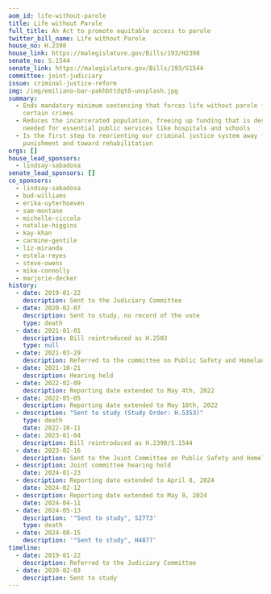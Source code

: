 ```yaml
---
aom_id: life-without-parole
title: Life without Parole
full_title: An Act to promote equitable access to parole
twitter_bill_name: Life without Parole
house_no: H.2398
house_link: https://malegislature.gov/Bills/193/H2398
senate_no: S.1544
senate_link: https://malegislature.gov/Bills/193/S1544
committee: joint-judiciary
issue: criminal-justice-reform
img: /img/emiliano-bar-pakhbttdqt0-unsplash.jpg
summary:
  - Ends mandatory minimum sentencing that forces life without parole for
    certain crimes
  - Reduces the incarcerated population, freeing up funding that is desperately
    needed for essential public services like hospitals and schools
  - Is the first step to reorienting our criminal justice system away from
    punishment and toward rehabilitation
orgs: []
house_lead_sponsors:
  - lindsay-sabadosa
senate_lead_sponsors: []
co_sponsors:
  - lindsay-sabadosa
  - bud-williams
  - erika-uyterhoeven
  - sam-montano
  - michelle-ciccolo
  - natalie-higgins
  - kay-khan
  - carmine-gentile
  - liz-miranda
  - estela-reyes
  - steve-owens
  - mike-connolly
  - marjorie-decker
history:
  - date: 2019-01-22
    description: Sent to the Judiciary Committee
  - date: 2020-02-07
    description: Sent to study, no record of the vote
    type: death
  - date: 2021-01-01
    description: Bill reintroduced as H.2503
    type: null
  - date: 2021-03-29
    description: Referred to the committee on Public Safety and Homeland Security
  - date: 2021-10-21
    description: Hearing held
  - date: 2022-02-09
    description: Reporting date extended to May 4th, 2022
  - date: 2022-05-05
    description: Reporting date extended to May 18th, 2022
  - description: "Sent to study (Study Order: H.5353)"
    type: death
    date: 2022-10-11
  - date: 2023-01-04
    description: Bill reintroduced as H.2398/S.1544
  - date: 2023-02-16
    description: Sent to the Joint Committee on Public Safety and Homeland Security
  - description: Joint committee hearing held
    date: 2024-01-23
  - description: Reporting date extended to April 8, 2024
    date: 2024-02-12
  - description: Reporting date extended to May 8, 2024
    date: 2024-04-11
  - date: 2024-05-13
    description: '"Sent to study", S2773'
    type: death
  - date: 2024-08-15
    description: '"Sent to study", H4877'
timeline:
  - date: 2019-01-22
    description: Referred to the Judiciary Committee
  - date: 2020-02-03
    description: Sent to study
---
```

